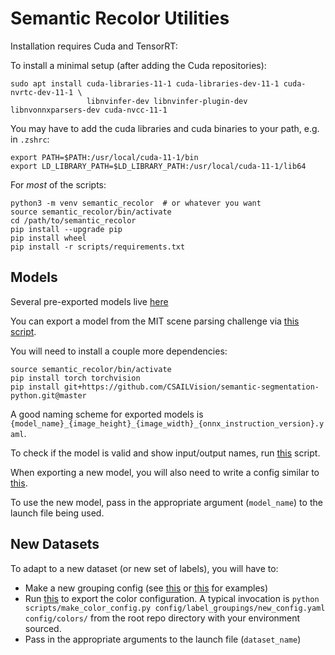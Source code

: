 # Semantic Recolor Utilities

Installation requires Cuda and TensorRT:

To install a minimal setup (after adding the Cuda repositories):
```
sudo apt install cuda-libraries-11-1 cuda-libraries-dev-11-1 cuda-nvrtc-dev-11-1 \
                 libnvinfer-dev libnvinfer-plugin-dev libnvonnxparsers-dev cuda-nvcc-11-1
```

You may have to add the cuda libraries and cuda binaries to your path, e.g. in `.zshrc`:
```
export PATH=$PATH:/usr/local/cuda-11-1/bin
export LD_LIBRARY_PATH=$LD_LIBRARY_PATH:/usr/local/cuda-11-1/lib64
```

For *most* of the scripts:

```
python3 -m venv semantic_recolor  # or whatever you want
source semantic_recolor/bin/activate
cd /path/to/semantic_recolor
pip install --upgrade pip
pip install wheel
pip install -r scripts/requirements.txt
```

## Models

Several pre-exported models live [here](https://drive.google.com/drive/folders/1GrmgFDFCssDxKe_Nyx8PPTK1pRMA0gEO?usp=sharing)

You can export a model from the MIT scene parsing challenge via [this script](scripts/export_onnx_model.py).

You will need to install a couple more dependencies:
```
source semantic_recolor/bin/activate
pip install torch torchvision
pip install git+https://github.com/CSAILVision/semantic-segmentation-python.git@master
```

A good naming scheme for exported models is `{model_name}_{image_height}_{image_width}_{onnx_instruction_version}.yaml`.

To check if the model is valid and show input/output names, run [this](scripts/check_onnx_model.py) script.

When exporting a new model, you will also need to write a config similar to [this](config/hrnetv2_360_640_v12.yaml).

To use the new model, pass in the appropriate argument (`model_name`) to the launch file being used.

## New Datasets

To adapt to a new dataset (or new set of labels), you will have to:

  - Make a new grouping config (see [this](config/label_groupings/ade150_outdoor.yaml) or [this](config/label_groupings/ade150_indoor.yaml) for examples)
  - Run [this](scripts/make_color_config.py) to export the color configuration. A typical invocation is `python scripts/make_color_config.py config/label_groupings/new_config.yaml config/colors/` from the root repo directory with your environment sourced.
  - Pass in the appropriate arguments to the launch file (`dataset_name`)
